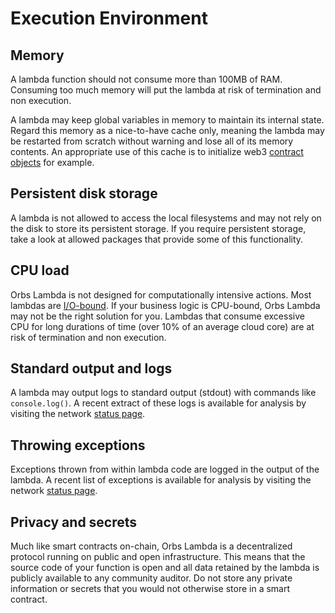 # Execution Environment

## Memory

A lambda function should not consume more than 100MB of RAM. Consuming too much memory will put the lambda at risk of termination and non execution.

A lambda may keep global variables in memory to maintain its internal state. Regard this memory as a nice-to-have cache only, meaning the lambda may be restarted from scratch without warning and lose all of its memory contents. An appropriate use of this cache is to initialize web3 [contract objects](https://web3js.readthedocs.io/en/v1.8.0/web3-eth-contract.html) for example.

## Persistent disk storage

A lambda is not allowed to access the local filesystems and may not rely on the disk to store its persistent storage. If you require persistent storage, take a look at allowed packages that provide some of this functionality.

## CPU load

Orbs Lambda is not designed for computationally intensive actions. Most lambdas are [I/O-bound](https://stackoverflow.com/questions/868568/what-do-the-terms-cpu-bound-and-i-o-bound-mean). If your business logic is CPU-bound, Orbs Lambda may not be the right solution for you. Lambdas that consume excessive CPU for long durations of time (over 10% of an average cloud core) are at risk of termination and non execution.

## Standard output and logs

A lambda may output logs to standard output (stdout) with commands like `console.log()`. A recent extract of these logs is available for analysis by visiting the network [status page](https://status.orbs.network).

## Throwing exceptions

Exceptions thrown from within lambda code are logged in the output of the lambda. A recent list of exceptions is available for analysis by visiting the network [status page](https://status.orbs.network).

## Privacy and secrets

Much like smart contracts on-chain, Orbs Lambda is a decentralized protocol running on public and open infrastructure. This means that the source code of your function is open and all data retained by the lambda is publicly available to any community auditor. Do not store any private information or secrets that you would not otherwise store in a smart contract.
